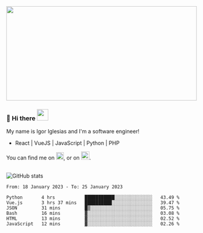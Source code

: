 <img src="https://c.tenor.com/KjVxfRrrncUAAAAd/matrix.gif" width="100%" height="250px">

### 🔭 Hi there <img src="https://raw.githubusercontent.com/MartinHeinz/MartinHeinz/master/wave.gif" width="30px">


My name is Igor Iglesias and I'm a software engineer!
<br>

<ul>
  <li> React | VueJS | JavaScript | Python | PHP </li>
</ul>
You can find me on <a href="https://twitter.com/IgorIglesias5"><img src="https://i.imgur.com/JLLlB5S.png" width="20px"></a>, or on <a href="https://www.linkedin.com/in/igor-iglesias-62478428/"><img src="https://i.imgur.com/PXyIkWx.png" width="22px"></a>.

<br>
<br>

![GitHub stats](https://github-readme-stats.vercel.app/api?username=igoiglesias&show_icons=true&count_private=true&theme=chartreuse-dark&hide_title=true)

<!--START_SECTION:waka-->

```text
From: 18 January 2023 - To: 25 January 2023

Python       4 hrs           ███████████░░░░░░░░░░░░░░   43.49 %
Vue.js       3 hrs 37 mins   ██████████░░░░░░░░░░░░░░░   39.47 %
JSON         31 mins         █▒░░░░░░░░░░░░░░░░░░░░░░░   05.75 %
Bash         16 mins         ▓░░░░░░░░░░░░░░░░░░░░░░░░   03.08 %
HTML         13 mins         ▓░░░░░░░░░░░░░░░░░░░░░░░░   02.52 %
JavaScript   12 mins         ▓░░░░░░░░░░░░░░░░░░░░░░░░   02.26 %
```

<!--END_SECTION:waka-->
